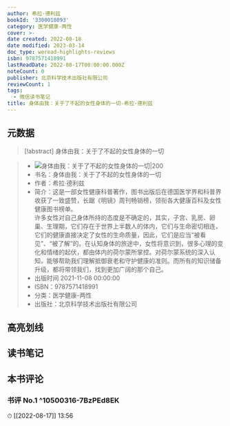 ```yaml
---
author: 希拉·德利兹
bookId: '3300018093'
category: 医学健康-两性
cover: >-
date created: 2022-08-18
date modified: 2023-03-14
doc_type: weread-highlights-reviews
isbn: 9787571418991
lastReadDate: 2022-08-17T00:00:00.000Z
noteCount: 0
publisher: 北京科学技术出版社有限公司
reviewCount: 1
tags:
  - 微信读书笔记
title: 身体由我：关于了不起的女性身体的一切-希拉·德利兹
---
```


## 元数据

>[!abstract] 身体由我：关于了不起的女性身体的一切

> - ![身体由我：关于了不起的女性身体的一切|200](https://weread-1258476243.file.myqcloud.com/weread/cover/93/3300018093/t7_3300018093.jpg)
> - 书名：身体由我：关于了不起的女性身体的一切
> - 作者：希拉·德利兹
> - 简介：这是一部女性健康科普著作，图书出版后在德国医学界和科普界收获了一致盛赞，长踞《明镜》周刊畅销榜，领衔各大健康百科及女性健康图书榜单。  
许多女性对自己身体所持的态度是不确定的，其实，子宫、乳房、卵巢、生理期，它们存在于世界上半数人的体内，它们与生命密切相连，它们的健康直接决定了女性的生命质量，因此，它们是应当“被看见”、“被了解”的。在认知身体的旅途中，女性将意识到，很多心理的变化和情绪的起伏，都由体内的荷尔蒙所掌控。对荷尔蒙系统的深入认知，能够帮助我们理解抵御衰老和守护健康的准则。而所有的知识储备升级，都将带领我们，找到更加广阔的那个自己。
> - 出版时间 2021-11-08 00:00:00
> - ISBN：9787571418991
> - 分类：医学健康-两性
> - 出版社：北京科学技术出版社有限公司

## 高亮划线

## 读书笔记

## 本书评论

### 书评 No.1 ^10500316-7BzPEd8EK

⏱ [[2022-08-17]] 13:56
